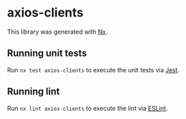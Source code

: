 # axios-clients

This library was generated with [Nx](https://nx.dev).

## Running unit tests

Run `nx test axios-clients` to execute the unit tests via [Jest](https://jestjs.io).

## Running lint

Run `nx lint axios-clients` to execute the lint via [ESLint](https://eslint.org/).
